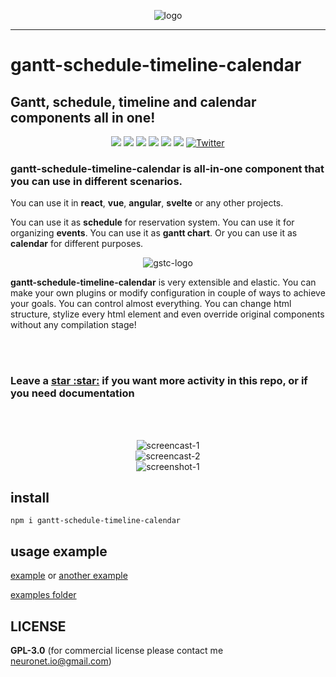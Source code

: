 <p align="center">
  <img src="https://neuronet.io/screenshots/gstc9-flat-txt-bgw-300.png" alt="logo">
</p>
<hr />
<h1>gantt-schedule-timeline-calendar</h1>

<h2> Gantt, schedule, timeline and calendar components all in one!</h2>

<p align="center">
  <img src="https://api.codacy.com/project/badge/Grade/732e0ef156344594b48584af97ba1e4a">
  <img src="https://snyk.io/test/github/neuronetio/gantt-schedule-timeline-calendar/badge.svg">
  <img src="https://img.badgesize.io/neuronetio/gantt-schedule-timeline-calendar/master/dist/index.umd.js.png?compression=gzip&label=gzipped">
  <img src="https://img.shields.io/npm/dm/gantt-schedule-timeline-calendar.svg">
  <img src="https://img.shields.io/npm/l/gantt-schedule-timeline-calendar.svg">
  <img src="https://badge.fury.io/js/gantt-schedule-timeline-calendar.svg">
  <a href="https://twitter.com/intent/tweet?text=Wow:&url=https%3A%2F%2Fgithub.com%2Fneuronetio%2Fgantt-schedule-timeline-calendar"><img alt="Twitter" src="https://img.shields.io/twitter/url/https/github.com/neuronetio/gantt-schedule-timeline-calendar?style=social"></a>
</p>

<h3>gantt-schedule-timeline-calendar is all-in-one component that you can use in different scenarios.</h3>

<p>
You can use it in <strong>react</strong>, <strong>vue</strong>, <strong>angular</strong>, <strong>svelte</strong> or any other projects.
</p>

<p>
You can use it as <strong>schedule</strong> for reservation system. You can use it for organizing <strong>events</strong>. You can use it as <strong>gantt chart</strong>. Or you can use it as <strong>calendar</strong> for different purposes.
</p>

<p align="center">
  <img src="https://neuronet.io/screenshots/appscrn.png?uniq=1" alt="gstc-logo">
</p>

<p>
<strong>gantt-schedule-timeline-calendar</strong> is very extensible and elastic. You can make your own plugins or modify configuration in couple of ways to achieve your goals.
You can control almost everything. You can change html structure, stylize every html element and even override original components without any compilation stage!
</p>

<br /><br />

<h3>Leave a <a href="https://github.com/neuronetio/gantt-schedule-timeline-calendar">star :star:</a> if you want more activity in this repo, or if you need documentation</h3>
<br /><br />
<p align="center">
  <img src="https://neuronet.io/screenshots/scheduler.gif" alt="screencast-1">
  <br />
  <img src="https://neuronet.io/screenshots/gantt.gif" alt="screencast-2">
  <br />
  <img src="https://neuronet.io/screenshots/gstc-1.jpeg" alt="screenshot-1">
</p>

## install

`npm i gantt-schedule-timeline-calendar`

## usage example

[example](https://neuronet.io/gantt-schedule-timeline-calendar/scheduler.html) or [another example](https://neuronet.io/gantt-schedule-timeline-calendar/main.html)

[examples folder](https://github.com/neuronetio/gantt-schedule-timeline-calendar/tree/master/dist/examples)

## LICENSE

**GPL-3.0** (for commercial license please contact me neuronet.io@gmail.com)
